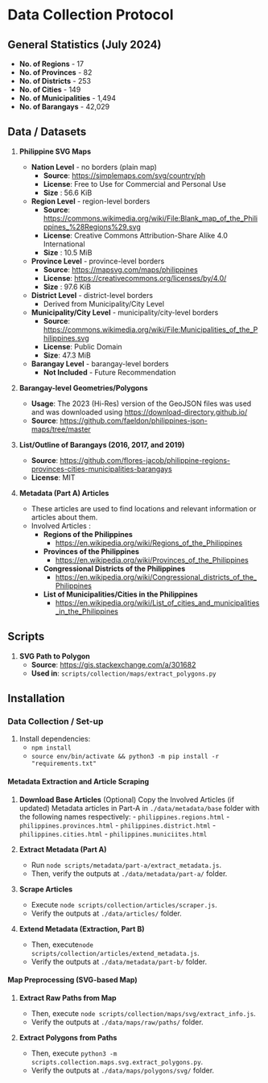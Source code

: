 
# Data Collection Protocol 

## General Statistics (July 2024)
* **No. of Regions** - 17 
* **No. of Provinces** - 82 
* **No. of Districts** - 253 
* **No. of Cities** - 149  
* **No. of Municipalities** - 1,494 
* **No. of Barangays** - 42,029 

## Data / Datasets 
1. **Philippine SVG Maps** 
    * **Nation Level** - no borders (plain map) 
        - **Source**: https://simplemaps.com/svg/country/ph
        - **License**: Free to Use for Commercial and Personal Use 
        - **Size** : 56.6 KiB
    * **Region Level** - region-level borders
        - **Source**: https://commons.wikimedia.org/wiki/File:Blank_map_of_the_Philippines_%28Regions%29.svg
        - **License**: Creative Commons Attribution-Share Alike 4.0 International 
        - **Size** : 10.5 MiB
    * **Province Level** - province-level borders
        - **Source**: https://mapsvg.com/maps/philippines
        - **License**: https://creativecommons.org/licenses/by/4.0/
        - **Size** : 97.6 KiB
    * **District Level** - district-level borders
        - Derived from Municipality/City Level
    * **Municipality/City Level** - municipality/city-level borders
        - **Source**: https://commons.wikimedia.org/wiki/File:Municipalities_of_the_Philippines.svg
        - **License**: Public Domain
        - **Size**: 47.3 MiB
    * **Barangay Level** - barangay-level borders
        - **Not Included** - Future Recommendation 

1. **Barangay-level Geometries/Polygons**
    * **Usage**: The 2023 (Hi-Res) version of the GeoJSON files was used and was downloaded using 
      https://download-directory.github.io/
    * **Source**: https://github.com/faeldon/philippines-json-maps/tree/master


1. **List/Outline of Barangays (2016, 2017, and 2019)** 
    * **Source**: https://github.com/flores-jacob/philippine-regions-provinces-cities-municipalities-barangays
    * **License**: MIT

1. **Metadata (Part A) Articles** 
    - These articles are used to find locations and relevant information or
      articles about them. 
    - Involved Articles : 
        - **Regions of the Philippines** 
            - https://en.wikipedia.org/wiki/Regions_of_the_Philippines
        - **Provinces of the Philippines** 
            - https://en.wikipedia.org/wiki/Provinces_of_the_Philippines
        - **Congressional Districts of the Philippines** 
            - https://en.wikipedia.org/wiki/Congressional_districts_of_the_Philippines
        - **List of Municipalities/Cities in the Philippines** 
            - https://en.wikipedia.org/wiki/List_of_cities_and_municipalities_in_the_Philippines




## Scripts 
1. **SVG Path to Polygon**
    - **Source**: https://gis.stackexchange.com/a/301682
    - **Used in**: `scripts/collection/maps/extract_polygons.py`


## Installation 

### Data Collection / Set-up
1. Install dependencies: 
    - `npm install`
    - `source env/bin/activate && python3 -m pip install -r "requirements.txt"`

#### Metadata Extraction and Article Scraping
1. **Download Base Articles**
    (Optional) Copy the Involved Articles (if updated) Metadata articles in 
    Part-A in `./data/metadata/base` folder with the following names respectively:
        - `philippines.regions.html` 
        - `philippines.provinces.html` 
        - `philippines.district.html`
        - `philippines.cities.html`
        - `philippines.municiites.html`

1. **Extract Metadata (Part A)**
    * Run `node scripts/metadata/part-a/extract_metadata.js`. 
    * Then, verify the outputs at `./data/metadata/part-a/` folder. 

1. **Scrape Articles**
    * Execute `node scripts/collection/articles/scraper.js`. 
    * Verify the outputs at `./data/articles/` folder. 

1. **Extend Metadata (Extraction, Part B)**
    * Then, execute`node scripts/collection/articles/extend_metadata.js`. 
    * Verify the outputs at `./data/metadata/part-b/` folder. 

#### Map Preprocessing (SVG-based Map)
1. **Extract Raw Paths from Map**
    * Then, execute `node scripts/collection/maps/svg/extract_info.js`. 
    * Verify the outputs at `./data/maps/raw/paths/` folder. 

1. **Extract Polygons from Paths**
    * Then, execute `python3 -m scripts.collection.maps.svg.extract_polygons.py`. 
    * Verify the outputs at `./data/maps/polygons/svg/` folder. 
